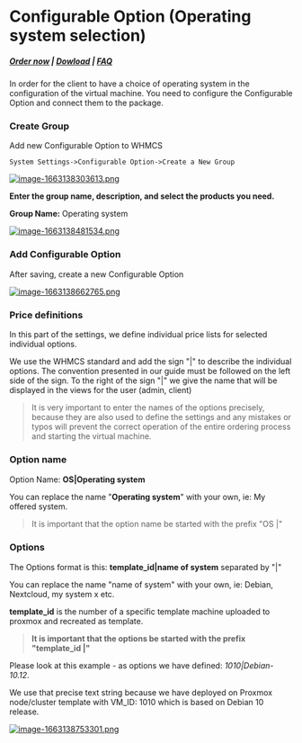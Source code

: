 # Configurable Option (Operating system selection)

#####  [Order now](https://puqcloud.com/index.php?rp=/store/whmcs-module-proxmox-kvm) | [Dowload](https://download.puqcloud.com/WHMCS/servers/PUQ_WHMCS-Proxmox-KVM/) | [FAQ](https://faq.puqcloud.com/)

In order for the client to have a choice of operating system in the configuration of the virtual machine. You need to configure the Configurable Option and connect them to the package.

### Create Group

Add new Configurable Option to WHMCS

```
System Settings->Configurable Option->Create a New Group
```

[![image-1663138303613.png](https://doc.puq.info/uploads/images/gallery/2022-09/scaled-1680-/image-1663138303613.png)](https://doc.puq.info/uploads/images/gallery/2022-09/image-1663138303613.png)

**Enter the group name, description, and select the products you need.**

**Group Name:** Operating system

[![image-1663138481534.png](https://doc.puq.info/uploads/images/gallery/2022-09/scaled-1680-/image-1663138481534.png)](https://doc.puq.info/uploads/images/gallery/2022-09/image-1663138481534.png)

### Add Configurable Option

After saving, create a new Configurable Option

[![image-1663138662765.png](https://doc.puq.info/uploads/images/gallery/2022-09/scaled-1680-/image-1663138662765.png)](https://doc.puq.info/uploads/images/gallery/2022-09/image-1663138662765.png)

### Price definitions

In this part of the settings, we define individual price lists for selected individual options.

We use the WHMCS standard and add the sign "|" to describe the individual options. The convention presented in our guide must be followed on the left side of the sign. To the right of the sign "|" we give the name that will be displayed in the views for the user (admin, client)

>It is very important to enter the names of the options precisely, because they are also used to define the settings and any mistakes or typos will prevent the correct operation of the entire ordering process and starting the virtual machine.

#####  

### Option name

Option Name: **OS|Operating system**

You can replace the name "**Operating system**" with your own, ie: My offered system.

>It is important that the option name be started with the prefix "OS |"

#####  

### Options

The Options format is this: **template\_id|name of system** separated by "|"

You can replace the name "name of system" with your own, ie: Debian, Nextcloud, my system x etc.

**template\_id** is the number of a specific template machine uploaded to proxmox and recreated as template.

>**It is important that the options be started with the prefix "template\_id |"** 

Please look at this example - as options we have defined: *1010|Debian-10.12*.

We use that precise text string because we have deployed on Proxmox node/cluster template with VM\_ID: 1010 which is based on Debian 10 release.

[![image-1663138753301.png](https://doc.puq.info/uploads/images/gallery/2022-09/scaled-1680-/image-1663138753301.png)](https://doc.puq.info/uploads/images/gallery/2022-09/image-1663138753301.png)
